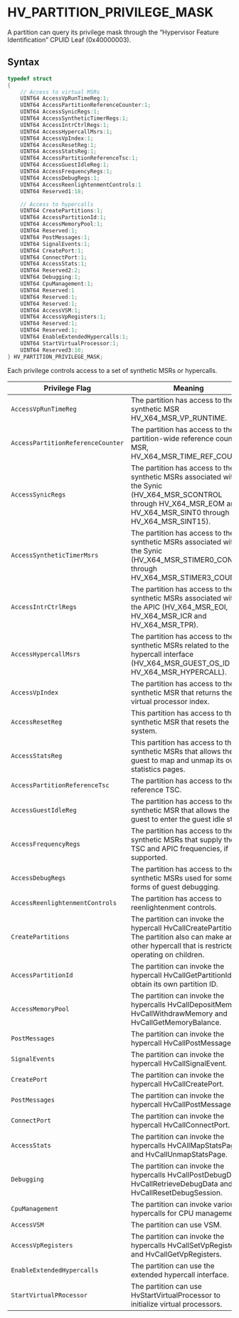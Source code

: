 # HV_PARTITION_PRIVILEGE_MASK

A partition can query its privilege mask through the “Hypervisor Feature Identification” CPUID Leaf (0x40000003).

## Syntax

```c
typedef struct
{
    // Access to virtual MSRs
    UINT64 AccessVpRunTimeReg:1;
    UINT64 AccessPartitionReferenceCounter:1;
    UINT64 AccessSynicRegs:1;
    UINT64 AccessSyntheticTimerRegs:1;
    UINT64 AccessIntrCtrlRegs:1;
    UINT64 AccessHypercallMsrs:1;
    UINT64 AccessVpIndex:1;
    UINT64 AccessResetReg:1;
    UINT64 AccessStatsReg:1;
    UINT64 AccessPartitionReferenceTsc:1;
    UINT64 AccessGuestIdleReg:1;
    UINT64 AccessFrequencyRegs:1;
    UINT64 AccessDebugRegs:1;
    UINT64 AccessReenlightenmentControls:1
    UINT64 Reserved1:18;

    // Access to hypercalls
    UINT64 CreatePartitions:1;
    UINT64 AccessPartitionId:1;
    UINT64 AccessMemoryPool:1;
    UINT64 Reserved:1;
    UINT64 PostMessages:1;
    UINT64 SignalEvents:1;
    UINT64 CreatePort:1;
    UINT64 ConnectPort:1;
    UINT64 AccessStats:1;
    UINT64 Reserved2:2;
    UINT64 Debugging:1;
    UINT64 CpuManagement:1;
    UINT64 Reserved:1
    UINT64 Reserved:1;
    UINT64 Reserved:1;
    UINT64 AccessVSM:1;
    UINT64 AccessVpRegisters:1;
    UINT64 Reserved:1;
    UINT64 Reserved:1;
    UINT64 EnableExtendedHypercalls:1;
    UINT64 StartVirtualProcessor:1;
    UINT64 Reserved3:10;
} HV_PARTITION_PRIVILEGE_MASK;
 ```

Each privilege controls access to a set of synthetic MSRs or hypercalls.

| Privilege Flag                        | Meaning                                       |
|---------------------------------------|-----------------------------------------------|
| `AccessVpRunTimeReg`                  | The partition has access to the synthetic MSR HV_X64_MSR_VP_RUNTIME.
| `AccessPartitionReferenceCounter`     | The partition has access to the partition-wide reference count MSR, HV_X64_MSR_TIME_REF_COUNT`.
| `AccessSynicRegs`| The partition has access to the synthetic MSRs associated with the Synic (HV_X64_MSR_SCONTROL through HV_X64_MSR_EOM and HV_X64_MSR_SINT0 through HV_X64_MSR_SINT15). |
| `AccessSyntheticTimerMsrs`| The partition has access to the synthetic MSRs associated with the Synic (HV_X64_MSR_STIMER0_CONFIG through HV_X64_MSR_STIMER3_COUNT). |
| `AccessIntrCtrlRegs`| The partition has access to the synthetic MSRs associated with the APIC (HV_X64_MSR_EOI, HV_X64_MSR_ICR and HV_X64_MSR_TPR). |
| `AccessHypercallMsrs`| The partition has access to the synthetic MSRs related to the hypercall interface (HV_X64_MSR_GUEST_OS_ID and HV_X64_MSR_HYPERCALL). |
| `AccessVpIndex`| The partition has access to the synthetic MSR that returns the virtual processor index. |
| `AccessResetReg`| This partition has access to the synthetic MSR that resets the system. |
| `AccessStatsReg`| This partition has access to the synthetic MSRs that allows the guest to map and unmap its own statistics pages. |
| `AccessPartitionReferenceTsc`| The partition has access to the reference TSC. |
| `AccessGuestIdleReg`| The partition has access to the synthetic MSR that allows the guest to enter the guest idle state. |
| `AccessFrequencyRegs`| The partition has access to the synthetic MSRs that supply the TSC and APIC frequencies, if supported. |
| `AccessDebugRegs`| The partition has access to the synthetic MSRs used for some forms of guest debugging. |
| `AccessReenlightenmentControls`| The partition has access to reenlightenment controls. |
| `CreatePartitions`| The partition can invoke the hypercall HvCallCreatePartition. The partition also can make any other hypercall that is restricted to operating on children. |
| `AccessPartitionId`| The partition can invoke the hypercall HvCallGetPartitionId to obtain its own partition ID. |
| `AccessMemoryPool`| The partition can invoke the hypercalls HvCallDepositMemory, HvCallWithdrawMemory and HvCallGetMemoryBalance. |
| `PostMessages`| The partition can invoke the hypercall HvCallPostMessage. |
| `SignalEvents`| The partition can invoke the hypercall HvCallSignalEvent. |
| `CreatePort`  | The partition can invoke the hypercall HvCallCreatePort.  |
| `PostMessages`| The partition can invoke the hypercall HvCallPostMessage. |
| `ConnectPort` | The partition can invoke the hypercall HvCallConnectPort. |
| `AccessStats` | The partition can invoke the hypercalls HvCAllMapStatsPage and HvCallUnmapStatsPage. |
| `Debugging`   | The partition can invoke the hypercalls HvCallPostDebugData, HvCallRetrieveDebugData and HvCallResetDebugSession. |
| `CpuManagement`| The partition can invoke various hypercalls for CPU management. |
| `AccessVSM`    | The partition can use VSM. |
| `AccessVpRegisters`| The partition can invoke the hypercalls HvCallSetVpRegisters and HvCallGetVpRegisters. |
| `EnableExtendedHypercalls`| The partition can use the extended hypercall interface. |
| `StartVirtualPRocessor`| The partition can use HvStartVirtualProcessor to initialize virtual processors. |
